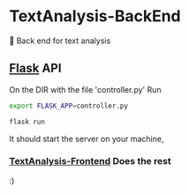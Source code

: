 # TextAnalysis-BackEnd
:love_letter: Back end for text analysis

## [Flask](flask.pocoo.org/) API

On the DIR with the file 'controller.py' Run

```sh
export FLASK_APP=controller.py

flask run
```

It should start the server on your machine, 

### [TextAnalysis-Frontend](https://github.com/RowlandOti/TextAnalysis-FrontEnd) Does the rest

:)